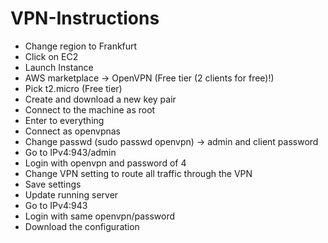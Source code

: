# VPN-Instructions

* Change region to Frankfurt
* Click on EC2
* Launch Instance
* AWS marketplace  -> OpenVPN (Free tier (2 clients for free)!)
* Pick t2.micro (Free tier)
* Create and download a new key pair
* Connect to the machine as root
* Enter to everything
* Connect as openvpnas
* Change passwd (sudo passwd openvpn) → admin and client password
* Go to IPv4:943/admin
* Login with openvpn and password of 4
* Change VPN setting to route all traffic through the VPN 
* Save settings
* Update running server
* Go to IPv4:943
* Login with same openvpn/password
* Download the configuration

